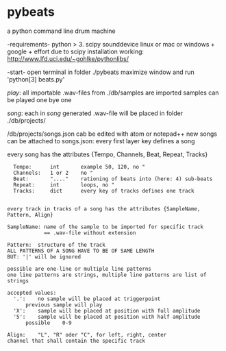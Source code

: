 # pybeats
a python command line drum machine

-requirements-
  python > 3.
  scipy
  sounddevice
  linux or mac 
   	or windows + google + effort due to scipy installation
    	working: http://www.lfd.uci.edu/~gohlke/pythonlibs/


-start-	
  open terminal in folder ./pybeats
  maximize window and run 'python[3] beats.py'


_play_:
  all importable .wav-files from ./db/samples are imported
  samples can be played one bye one


_song_:
  each in _song_ generated .wav-file will be placed in folder ./db/projects/


/db/projects/songs.json cab be edited with atom or notepad++
new songs can be attached to songs.json:
  every first layer key defines a song
  
   every song has the attributes {Tempo, Channels, Beat, Repeat, Tracks}

      Tempo:      int       example 50, 120, no "
      Channels:   1 or 2    no "
      Beat:       "...."    rationing of beats into (here: 4) sub-beats
      Repeat:     int       loops, no "
      Tracks:     dict      every key of tracks defines one track


    every track in tracks of a song has the attributes {SampleName, Pattern, Align}

    SampleName:	name of the sample to be imported for specific track
			    == .wav-file without extension

    Pattern:  structure of the track
	ALL PATTERNS OF A SONG HAVE TO BE OF SAME LENGTH
	BUT: '|' will be ignored

	possible are one-line or multiple line patterns
	one line patterns are strings, multiple line patterns are list of strings

	accepted values:
	  '.':    no sample will be placed at triggerpoint
		  previous sample will play
	  'X':    sample will be placed at position with full amplitude
	  '5':    sample will be placed at position with half amplitude
		  possible    0-9

    Align:    "L", "R" oder "C", for left, right, center
	channel that shall contain the specific track
